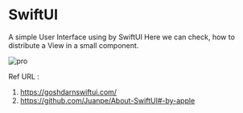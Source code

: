 # SwiftUI

A simple User Interface using by SwiftUI
Here we can check, how to distribute a View in a small component.

![pro](https://user-images.githubusercontent.com/16228277/183260238-c6d10338-f0f3-43de-a82e-1866006a1daa.jpg)


Ref URL :

1. https://goshdarnswiftui.com/
2. https://github.com/Juanpe/About-SwiftUI#-by-apple

